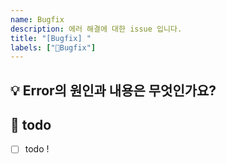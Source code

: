 ```yaml
---
name: Bugfix
description: 에러 해결에 대한 issue 입니다.
title: "[Bugfix] "
labels: ["🐞Bugfix"]
---
```


## 💡 Error의 원인과 내용은 무엇인가요? 
<!-- 이슈에 대한 내용을 설명해주세요. -->

## 📝  todo
- [ ] todo !
<!-- 해야 할 일들을 적어주세요. -->